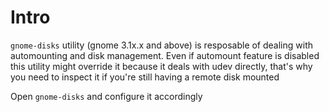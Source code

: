 # Intro
`gnome-disks` utility (gnome 3.1x.x and above) is resposable of dealing with automounting and disk management.
Even if automount feature is disabled this utility might override it because it deals with udev directly, that's why you need
to inspect it if you're still having a remote disk mounted

Open `gnome-disks` and configure it accordingly

